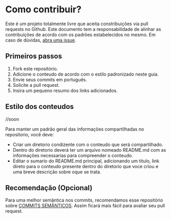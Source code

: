 # Como contribuir?
Este é um projeto totalmente livre que aceita constribuições via pull requests no Github.
Este documento tem a responsabilidade de alinhar as contribuições de acordo com os padrões estabelecidos no mesmo. Em caso de dúvidas, [abra uma issue](https://github.com/mewmewdevart/42Codelas/issues).

## Primeiros passos
1. Fork este repositório.
2. Adicione o conteudo de acordo com o estilo padronizado neste guia.
4. Envie seus commits em português.
5. Solicite a pull request.
6. Insira um pequeno resumo dos links adicionados.

## Estilo dos conteudos
//soon

Para manter um padrão geral das informações compartilhadas no repositorio, você deve:
- Criar um diretorio condizente com o conteudo que será compartilhado.
- Dentro do diretorio deverá ter um arquivo nomeado README.md com as informações necessarias para compreender o conteudo.
- Editar o sumario do README.md principal, adicionando um titulo, link direto para o conteudo presente dentro do diretorio que voce criou e uma breve descrição sobre oque se trata.

## Recomendação (Opcional)
Para uma melhor semântica nos commits, recomendamos esse repositório sobre [COMMITS SEMÂNTICOS](https://github.com/iuricode/padroes-de-commits). Assim ficará mais fácil para avaliar seu pull request.
